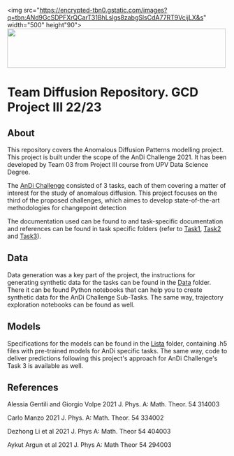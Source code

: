 
<img src="https://encrypted-tbn0.gstatic.com/images?q=tbn:ANd9GcSDPFXrQCarT31BhLslgs8zabgSlsCdA77RT9VcijLX&s" width="500" height"90"> </img> <img src="https://www.inf.upv.es/www/etsinf/es/wp-content/uploads/2017/02/ETSInf_PRINCIPAL_V-horizontal.png" width="500" height="90"> </img>


# Team Diffusion Repository. GCD Project III 22/23

## About

This repository covers the Anomalous Diffusion Patterns modelling project. This project is built under the scope of the AnDi Challenge 2021. It has been developed by Team 03 from Project III course from UPV Data Science Degree.

The [AnDi Challenge](https://github.com/DiffusionPatternsStockMarket/DiffusionPatterns_Repo/tree/main/LaBiblia.pdf) consisted of 3 tasks, each of them covering a matter of interest for the study of anomalous diffusion. This project focuses on the third of the proposed challenges, which aimes to develop state-of-the-art methodologies for changepoint detection

The documentation used can be found to and task-specific documentation and references can be found in task specific folders (refer to [Task1](https://github.com/DiffusionPatternsStockMarket/DiffusionPatterns_Repo/tree/main/Task1), [Task2](https://github.com/DiffusionPatternsStockMarket/DiffusionPatterns_Repo/tree/main/Task2) and [Task3](https://github.com/DiffusionPatternsStockMarket/DiffusionPatterns_Repo/tree/main/Task3)).

## Data

Data generation was a key part of the project, the instructions for generating synthetic data for the tasks can be found in the [Data](https://github.com/DiffusionPatternsStockMarket/DiffusionPatterns_Repo/tree/main/data) folder. There it can be found Python notebooks that can help you to create synthetic data for the AnDi Challenge Sub-Tasks. The same way, trajectory exploration notebooks can be found as well.

## Models 

Specifications for the models can be found in the [Lista](https://github.com/DiffusionPatternsStockMarket/DiffusionPatterns_Repo/tree/main/Lista) folder, containing .h5 files with pre-trained models for AnDi specific tasks. The same way, code to deliver predictions following this project's approach for AnDi Challenge's Task 3 is available as well.

## References

Alessia Gentili and Giorgio Volpe 2021 J. Phys. A: Math. Theor. 54 314003

Carlo Manzo 2021 J. Phys. A: Math. Theor. 54 334002

Dezhong Li et al 2021 J. Phys A: Math. Theor 54 404003

Aykut Argun et al 2021 J. Phys A: Math Theor 54 294003








